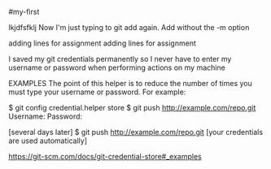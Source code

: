 #my-first

<!-- Hey now bitches... I'm writing this to test whether git will notice and commit this change -->
lkjdfsfklj
Now I'm just typing to git add again. Add without the -m option

adding lines for assignment
adding lines for assignment

I saved my git credentials permanently so I never have to enter my username or password when performing actions on my machine

EXAMPLES
The point of this helper is to reduce the number of times you must type your username or password. For example:

$ git config credential.helper store
$ git push http://example.com/repo.git
Username: <type your username>
Password: <type your password>

[several days later]
$ git push http://example.com/repo.git
[your credentials are used automatically]

https://git-scm.com/docs/git-credential-store#_examples
